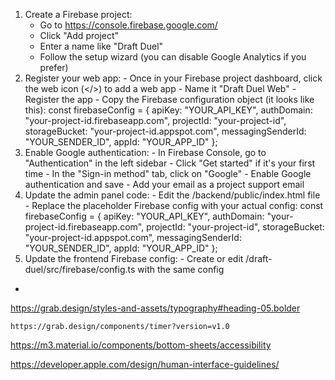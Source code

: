1. Create a Firebase project:
    - Go to https://console.firebase.google.com/
    - Click "Add project"
    - Enter a name like "Draft Duel"
    - Follow the setup wizard (you can disable Google Analytics if you prefer)
  1. Register your web app:
    - Once in your Firebase project dashboard, click the web icon (</>) to add a
  web app
    - Name it "Draft Duel Web"
    - Register the app
    - Copy the Firebase configuration object (it looks like this):
  const firebaseConfig = {
    apiKey: "YOUR_API_KEY",
    authDomain: "your-project-id.firebaseapp.com",
    projectId: "your-project-id",
    storageBucket: "your-project-id.appspot.com",
    messagingSenderId: "YOUR_SENDER_ID",
    appId: "YOUR_APP_ID"
  };
  1. Enable Google authentication:
    - In Firebase Console, go to "Authentication" in the left sidebar
    - Click "Get started" if it's your first time
    - In the "Sign-in method" tab, click on "Google"
    - Enable Google authentication and save
    - Add your email as a project support email
  2. Update the admin panel code:
    - Edit the /backend/public/index.html file
    - Replace the placeholder Firebase config with your actual config:
  const firebaseConfig = {
    apiKey: "YOUR_API_KEY",
    authDomain: "your-project-id.firebaseapp.com",
    projectId: "your-project-id",
    storageBucket: "your-project-id.appspot.com",
    messagingSenderId: "YOUR_SENDER_ID",
    appId: "YOUR_APP_ID"
  };
  1. Update the frontend Firebase config:
    - Create or edit /draft-duel/src/firebase/config.ts with the same config
- 
https://grab.design/styles-and-assets/typography#heading-05.bolder


	https://grab.design/components/timer?version=v1.0


https://m3.material.io/components/bottom-sheets/accessibility

https://developer.apple.com/design/human-interface-guidelines/




